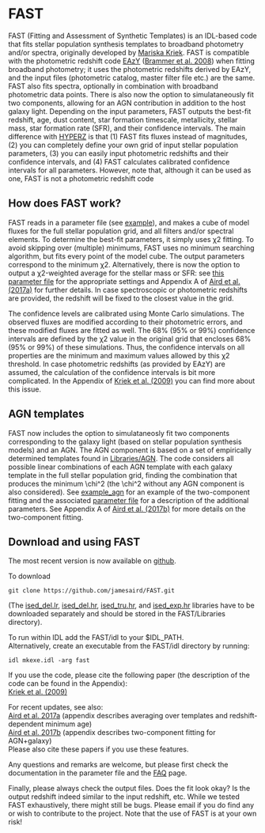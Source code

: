 # FAST
FAST (Fitting and Assessment of Synthetic Templates) is an IDL-based code that fits stellar population synthesis templates to broadband photometry and/or spectra, originally developed by [Mariska Kriek](http://w.astro.berkeley.edu/~mariska/Home.html). FAST is compatible with the photometric redshift code [EAzY](http://www.astro.yale.edu/eazy/) ([Brammer et al. 2008](http://adsabs.harvard.edu/abs/2008arXiv0807.1533B)) when fitting broadband photometry; it uses the photometric redshifts derived by EAzY, and the input files (photometric catalog, master filter file etc.) are the same. FAST also fits spectra, optionally in combination with broadband photometric data points. There is also now the option to simulataneously fit two components, allowing for an AGN contribution in addition to the host galaxy light. Depending on the input parameters, FAST outputs the best-fit redshift, age, dust content, star formation timescale, metallicity, stellar mass, star formation rate (SFR), and their confidence intervals. The main difference with [HYPERZ](http://webast.ast.obs-mip.fr/hyperz/) is that (1) FAST fits fluxes instead of magnitudes, (2) you can completely define your own grid of input stellar population parameters, (3) you can easily input photometric redshifts and their confidence intervals, and (4) FAST calculates calibrated confidence intervals for all parameters. However, note that, although it can be used as one, FAST is not a photometric redshift code 

## How does FAST work?

FAST reads in a parameter file (see [example](example_phot/fast.param)), and makes a cube of model fluxes for the full stellar population grid, and all filters and/or spectral elements. To determine the best-fit parameters, it simply uses χ2 fitting. To avoid skipping over (multiple) minimums, FAST uses no minimum searching algorithm, but fits every point of the model cube. 
The output parameters correspond to the minimum χ2. 
Alternatively, there is now the option to output a χ2-weighted average for the stellar mass or SFR: see [this parameter file](example_agn/fast.param) for the appropriate settings and Appendix A of [Aird et al. (2017a)](http://adsabs.harvard.edu/abs/2017MNRAS.465.3390A) for further details. 
In case spectroscopic or photometric redshifts are provided, the redshift will be fixed to the closest value in the grid.

The confidence levels are calibrated using Monte Carlo simulations. The observed fluxes are modified according to their photometric errors, and these modified fluxes are fitted as well. The 68% (95% or 99%) confidence intervals are defined by the χ2 value in the original grid that encloses 68% (95% or 99%) of these simulations. Thus, the confidence intervals on all properties are the minimum and maximum values allowed by this χ2 threshold. In case photometric redshifts (as provided by EAzY) are assumed, the calculation of the confidence intervals is bit more complicated. In the Appendix of [Kriek et al. (2009)](http://adsabs.harvard.edu/abs/2009ApJ...700..221K) you can find more about this issue.

## AGN templates

FAST now includes the option to simulataneosly fit two components corresponding to the galaxy light (based on stellar population synthesis models) and an AGN. The AGN component is based on a set of empirically determined templates found in [Libraries/AGN](Libraries/AGN). The code considers all possible linear combinations of each AGN template with each galaxy template in the full stellar population grid, finding the combination that produces the minimum \chi^2 (the \chi^2 without any AGN component is also considered). See [example_agn](example_agn) for an example of the two-component fitting and the associated [parameter file](example_agn/fast.param) for a description of the additional parameters. See Appendix A of [Aird et al. (2017b)](https://arxiv.org/abs/1705.01132) for more details on the two-component fitting.  


## Download and using FAST

The most recent version is now available on [github](https://github.com/jamesaird/FAST).

To download
```
git clone https://github.com/jamesaird/FAST.git
```
(The 
[ised_del.lr](http://pepper.astro.berkeley.edu/~mariska/FAST_Libraries/ised_del.lr.tar.gz), 
[ised_del.hr](http://pepper.astro.berkeley.edu/~mariska/FAST_Libraries/ised_del.hr.tar.gz), 
[ised_tru.hr](http://pepper.astro.berkeley.edu/~mariska/FAST_Libraries/ised_tru.hr.tar.gz), 
and 
[ised_exp.hr](http://pepper.astro.berkeley.edu/~mariska/FAST_Libraries/ised_exp.hr.tar.gz)
libraries have to be downloaded separately and should be stored in the FAST/Libraries directory).

To run within IDL add the FAST/idl to your $IDL_PATH.  
Alternatively, create an executable from the FAST/idl directory by running:
```
idl mkexe.idl -arg fast
```

If you use the code, please cite the following paper (the description of the code can be found in the Appendix):  
[Kriek et al. (2009)](http://adsabs.harvard.edu/abs/2009ApJ...700..221K)

For recent updates, see also:  
[Aird et al. 2017a](http://adsabs.harvard.edu/abs/2017MNRAS.465.3390A) (appendix describes averaging over templates and redshift-dependent minimum age)  
[Aird et al. 2017b](https://arxiv.org/abs/1705.01132) (appendix describes two-component fitting for AGN+galaxy)  
Please also cite these papers if you use these features.

Any questions and remarks are welcome, but please first check the documentation in the parameter file and the [FAQ](FAQ.md) page.

Finally, please always check the output files. Does the fit look okay? Is the output redshift indeed similar to the input redshift, etc. While we tested FAST exhaustively, there might still be bugs. Please email if you do find any or wish to contribute to the project. Note that the use of FAST is at your own risk!

